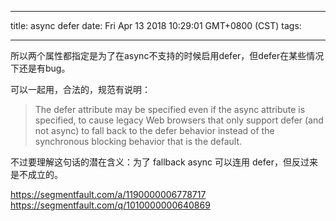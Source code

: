 
---
title: async defer
date: Fri Apr 13 2018 10:29:01 GMT+0800 (CST)
tags:

---

所以两个属性都指定是为了在async不支持的时候启用defer，但defer在某些情况下还是有bug。


可以一起用，合法的，规范有说明：
> The defer attribute may be specified even if the async attribute is specified, to cause legacy Web browsers that only support defer (and not async) to fall back to the defer behavior instead of the synchronous blocking behavior that is the default.

不过要理解这句话的潜在含义：为了 fallback async 可以连用 defer，但反过来是不成立的。

https://segmentfault.com/a/1190000006778717
https://segmentfault.com/q/1010000000640869